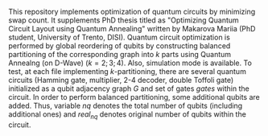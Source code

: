 This repository implements optimization of quantum circuits by minimizing swap count. It supplements PhD thesis titled as "Optimizing Quantum Circuit
Layout using Quantum Annealing" written by Makarova Mariia (PhD student, University of Trento, DISI). Quantum circuit optimization is performed by global reordering of qubits by constructing balanced partitioning of the corresponding graph into $k$ parts using Quantum Annealng (on D-Wave) ($k=2;3;4$). Also, simulation mode is available. To test, at each file implementing $k$-partitioning, there are several quantum circuits (Hamming gate, multiplier, 2-4 decoder, double Toffoli gate) initialized as a qubit adjacency graph $G$ and set of gates $gates$ within the circuit.
In order to perform balanced partitioning, some additional qubits are added. Thus, variable $nq$ denotes the total number of qubits (including additional ones) and $real_{nq}$ denotes original number of qubits within the circuit.
